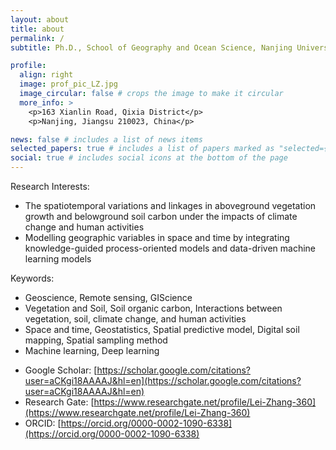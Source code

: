 ```yaml
---
layout: about
title: about
permalink: /
subtitle: Ph.D., School of Geography and Ocean Science, Nanjing University

profile:
  align: right
  image: prof_pic_LZ.jpg
  image_circular: false # crops the image to make it circular
  more_info: >
    <p>163 Xianlin Road, Qixia District</p>
    <p>Nanjing, Jiangsu 210023, China</p>

news: false # includes a list of news items
selected_papers: true # includes a list of papers marked as "selected={true}"
social: true # includes social icons at the bottom of the page
---
```



Research Interests:
- The spatiotemporal variations and linkages in aboveground vegetation growth and belowground soil carbon under the impacts of climate change and human activities
- Modelling geographic variables in space and time by integrating knowledge-guided process-oriented models and data-driven machine learning models

Keywords:
- Geoscience, Remote sensing, GIScience
- Vegetation and Soil, Soil organic carbon, Interactions between vegetation, soil, climate change, and human activities
- Space and time, Geostatistics, Spatial predictive model, Digital soil mapping, Spatial sampling method
- Machine learning, Deep learning
<p></p>

- Google Scholar: [https://scholar.google.com/citations?user=aCKgi18AAAAJ&hl=en](https://scholar.google.com/citations?user=aCKgi18AAAAJ&hl=en)
- Research Gate: [https://www.researchgate.net/profile/Lei-Zhang-360](https://www.researchgate.net/profile/Lei-Zhang-360)
- ORCID: [https://orcid.org/0000-0002-1090-6338](https://orcid.org/0000-0002-1090-6338)


<!-- Write your biography here. Tell the world about yourself. Link to your favorite [subreddit](http://reddit.com). You can put a picture in, too. The code is already in, just name your picture `prof_pic.jpg` and put it in the `img/` folder.

Put your address / P.O. box / other info right below your picture. You can also disable any of these elements by editing `profile` property of the YAML header of your `_pages/about.md`. Edit `_bibliography/papers.bib` and Jekyll will render your [publications page](/al-folio/publications/) automatically.

Link to your social media connections, too. This theme is set up to use [Font Awesome icons](https://fontawesome.com/) and [Academicons](https://jpswalsh.github.io/academicons/), like the ones below. Add your Facebook, Twitter, LinkedIn, Google Scholar, or just disable all of them. -->
